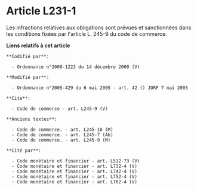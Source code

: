 # Article L231-1

Les infractions relatives aux obligations sont prévues et sanctionnées dans les conditions fixées par l'article L. 245-9 du
code de commerce.

**Liens relatifs à cet article**

	**Codifié par**:

	  - Ordonnance n°2000-1223 du 14 décembre 2000 (V)

	**Modifié par**:

	  - Ordonnance n°2005-429 du 6 mai 2005 - art. 42 () JORF 7 mai 2005

	**Cite**:

	  - Code de commerce - art. L245-9 (V)

	**Anciens textes**:

	  - Code de commerce. - art. L245-10 (M)
	  - Code de commerce. - art. L245-7 (Ab)
	  - Code de commerce. - art. L245-9 (M)

	**Cité par**:

	  - Code monétaire et financier - art. L512-73 (V)
	  - Code monétaire et financier - art. L732-4 (V)
	  - Code monétaire et financier - art. L742-4 (V)
	  - Code monétaire et financier - art. L752-4 (V)
	  - Code monétaire et financier - art. L762-4 (V)
